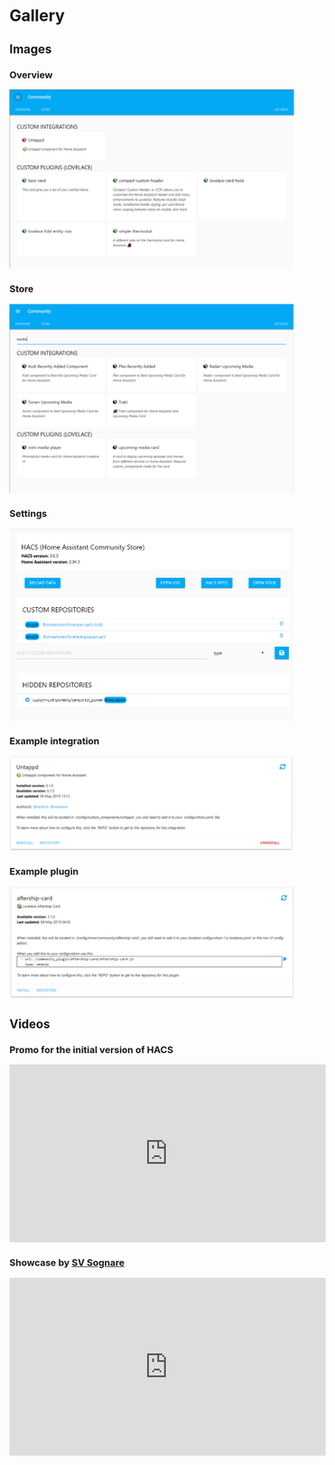 # Gallery

## Images

### Overview

![overview](../images/overview.png)

### Store

![store](../images/store.png)

### Settings

![settings](../images/settings.png)

### Example integration

![example_integration](../images/example_integration.png)

### Example plugin

![example_plugin](../images/example_plugin.png)

## Videos

### Promo for the initial version of HACS

<iframe width="560" height="315" src="https://www.youtube.com/embed/vq0qQtDAOW0" frameborder="0" allow="accelerometer; autoplay; encrypted-media; gyroscope; picture-in-picture" allowfullscreen></iframe>

### Showcase by [SV Sognare](https://www.youtube.com/channel/UC3sknm_GUCDESM7EmVvkgzg)

<iframe width="560" height="315" src="https://www.youtube.com/embed/-PIlL1gSUuY" frameborder="0" allow="accelerometer; autoplay; encrypted-media; gyroscope; picture-in-picture" allowfullscreen></iframe>